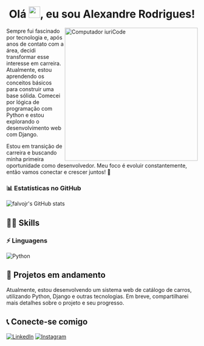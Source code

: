 <h1 align="center">Olá <img src="https://raw.githubusercontent.com/kaueMarques/kaueMarques/master/hi.gif" height="30px">, eu sou Alexandre Rodrigues!</h1>

<img src="https://raw.githubusercontent.com/MicaelliMedeiros/micaellimedeiros/master/image/computer-illustration.png" min-width="350px" max-width="350px" width="350px" align="right" alt="Computador iuriCode">

<p>Sempre fui fascinado por tecnologia e, após anos de contato com a área, decidi transformar esse interesse em carreira. Atualmente, estou aprendendo os conceitos básicos para construir uma base sólida. Comecei por lógica de programação com Python e estou explorando o desenvolvimento web com Django.<a/>

<p>Estou em transição de carreira e buscando minha primeira oportunidade como desenvolvedor. Meu foco é evoluir constantemente, então vamos conectar e crescer juntos! 🚀</p>

### 📊 Estatísticas no GitHub
![falvojr's GitHub stats](https://github-readme-stats.vercel.app/api?username=aleehblackstar&show_icons=true&theme=date_night)

## :superhero_man: Skills

### :zap: Linguagens
<div>
  <img src="https://img.shields.io/badge/Python-FFD43B?style=for-the-badge&logo=python&logoColor=blue" alt="Python" title="Python" /> 
</div>

## :construction: Projetos em andamento
Atualmente, estou desenvolvendo um sistema web de catálogo de carros, utilizando Python, Django e outras tecnologias. Em breve, compartilharei mais detalhes sobre o projeto e seu progresso.

## :telephone_receiver: Conecte-se comigo
[![LinkedIn](https://img.shields.io/badge/linkedin-%230077B5.svg?style=for-the-badge&logo=linkedin&logoColor=white)](https://www.linkedin.com/in/alexandre-rodrigues-9a1050100/)
[![Instagram](https://img.shields.io/badge/Instagram-%23E4405F.svg?style=for-the-badge&logo=Instagram&logoColor=white)](https://www.instagram.com/aleehblackstar/?hl=pt-br)
